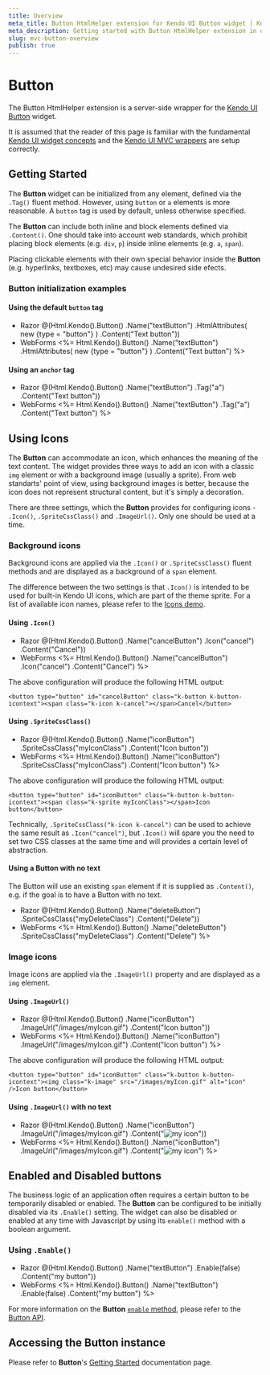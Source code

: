 ```yaml
---
title: Overview
meta_title: Button HtmlHelper extension for Kendo UI Button widget | Kendo UI documentation
meta_description: Getting started with Button HtmlHelper extension in quick steps - configure Kendo UI Button widget and operate Kendo UI Button events.
slug: mvc-button-overview
publish: true
---
```


# Button

The Button HtmlHelper extension is a server-side wrapper for the [Kendo UI Button](http://docs.kendoui.com/api/web/button) widget.

It is assumed that the reader of this page is familiar with the fundamental [Kendo UI widget concepts](/getting-started/widgets) and
the [Kendo UI MVC wrappers](/getting-started/using-kendo-with/aspnet-mvc/introduction) are setup correctly.

## Getting Started

The **Button** widget can be initialized from any element, defined via the `.Tag()` fluent method. However, using `button` or `a` elements is more reasonable. A `button` tag is used by default, unless otherwise specified.

The **Button** can include both inline and block elements defined via `.Content()`. One should take into account web standards, which prohibit placing block elements (e.g. `div`, `p`) inside inline elements (e.g. `a`, `span`).

Placing clickable elements with their own special behavior inside the **Button** (e.g. hyperlinks, textboxes, etc) may cause undesired side efects.

### Button initialization examples

#### Using the default `button` tag

* Razor
    @(Html.Kendo().Button()
        .Name("textButton")
        .HtmlAttributes( new {type = "button"} )
        .Content("Text button"))
* WebForms
    <%= Html.Kendo().Button()
        .Name("textButton")
        .HtmlAttributes( new {type = "button"} )
        .Content("Text button") %>

#### Using an `anchor` tag

* Razor
    @(Html.Kendo().Button()
        .Name("textButton")
        .Tag("a")
        .Content("Text button"))
* WebForms
    <%= Html.Kendo().Button()
        .Name("textButton")
        .Tag("a")
        .Content("Text button") %>

## Using Icons

The **Button** can accommodate an icon, which enhances the meaning of the text content.
The widget provides three ways to add an icon with a classic `img` element or with a background image (usually a sprite).
From web standarts' point of view, using background images is better, because the icon does not represent structural content, but it's simply a decoration.

There are three settings, which the **Button** provides for configuring icons - `.Icon()`, `.SpriteCssClass()` and `.ImageUrl()`. Only one should be used at a time.

### Background icons

Background icons are applied via the `.Icon()` or `.SpriteCssClass()` fluent methods and are displayed as a background of a `span` element.

The difference between the two settings is that `.Icon()` is intended to be used for built-in Kendo UI icons, which are part of the theme sprite.
For a list of available icon names, please refer to the [Icons demo](http://demos.kendoui.com/web/styling/icons.html).

#### Using `.Icon()`

* Razor
        @(Html.Kendo().Button()
            .Name("cancelButton")
            .Icon("cancel")
            .Content("Cancel"))
* WebForms
        <%= Html.Kendo().Button()
            .Name("cancelButton")
            .Icon("cancel")
            .Content("Cancel") %>

The above configuration will produce the following HTML output:

    <button type="button" id="cancelButton" class="k-button k-button-icontext"><span class="k-icon k-cancel"></span>Cancel</button>

#### Using `.SpriteCssClass()`

* Razor
    @(Html.Kendo().Button()
        .Name("iconButton")
        .SpriteCssClass("myIconClass")
        .Content("Icon button"))
* WebForms
    <%= Html.Kendo().Button()
        .Name("iconButton")
        .SpriteCssClass("myIconClass")
        .Content("Icon button") %>

The above configuration will produce the following HTML output:

    <button type="button" id="iconButton" class="k-button k-button-icontext"><span class="k-sprite myIconClass"></span>Icon button</button>
        
Technically, `.SpriteCssClass("k-icon k-cancel")` can be used to achieve the same result as `.Icon("cancel")`,
but `.Icon()` will spare you the need to set two CSS classes at the same time and will provides a certain level of abstraction.

#### Using a Button with no text

The Button will use an existing `span` element if it is supplied as `.Content()`, e.g. if the goal is to have a Button with no text.

* Razor
    @(Html.Kendo().Button()
        .Name("deleteButton")
        .SpriteCssClass("myDeleteClass")
        .Content("<span class='k-sprite'>Delete</span>"))
* WebForms
    <%= Html.Kendo().Button()
        .Name("deleteButton")
        .SpriteCssClass("myDeleteClass")
        .Content("<span class='k-sprite'>Delete</span>") %>

### Image icons

Image icons are applied via the `.ImageUrl()` property and are displayed as a `img` element.

#### Using `.ImageUrl()`

* Razor
    @(Html.Kendo().Button()
        .Name("iconButton")
        .ImageUrl("/images/myIcon.gif")
        .Content("Icon button"))
* WebForms
    <%= Html.Kendo().Button()
        .Name("iconButton")
        .ImageUrl("/images/myIcon.gif")
        .Content("Icon button") %>

The above configuration will produce the following HTML output:

    <button type="button" id="iconButton" class="k-button k-button-icontext"><img class="k-image" src="/images/myIcon.gif" alt="icon" />Icon button</button>

#### Using `.ImageUrl()` with no text

* Razor
    @(Html.Kendo().Button()
        .Name("iconButton")
        .ImageUrl("/images/myIcon.gif")
        .Content("<img class='k-image' alt='my icon' />"))
* WebForms
    <%= Html.Kendo().Button()
        .Name("iconButton")
        .ImageUrl("/images/myIcon.gif")
        .Content("<img class='k-image' alt='my icon' />") %>

## Enabled and Disabled buttons

The business logic of an application often requires a certain button to be temporarily disabled or enabled.
The **Button** can be configured to be initially disabled via its `.Enable()` setting.
The widget can also be disabled or enabled at any time with Javascript by using its `enable()` method with a boolean argument.

### Using `.Enable()`

* Razor
    @(Html.Kendo().Button()
        .Name("textButton")
        .Enable(false)
        .Content("my button"))
* WebForms
    <%= Html.Kendo().Button()
        .Name("textButton")
        .Enable(false)
        .Content("my button") %>

For more information on the **Button** [`enable` method](/api/web/button#methods-enable), please refer to the [Button API](/api/web/button/).

## Accessing the Button instance

Please refer to **Button**'s [Getting Started](/getting-started/web/button/overview/#accessing-the-button-instance) documentation page.